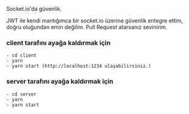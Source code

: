 Socket.io'da güvenlik.

JWT ile kendi mantığımca bir socket.io üzerine güvenlik entegre ettim, doğru oluğundan emin değilim. Pull Request atarsanız sevinirim.

### client tarafını ayağa kaldırmak için
    - cd client
    - yarn
    - yarn start (http://localhost:1234 ulaşabilirsiniz.)

### server tarafını ayağa kaldırmak için
    - cd server
    - yarn
    - yarn start